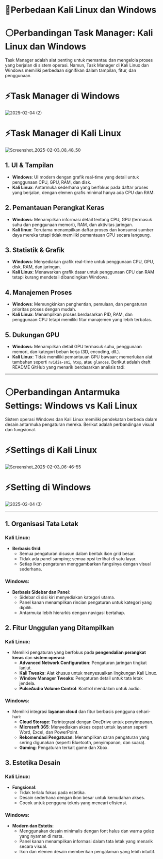 # 📌Perbedaan Kali Linux dan Windows

# ⚪Perbandingan Task Manager: Kali Linux dan Windows
  Task Manager adalah alat penting untuk memantau dan mengelola proses yang berjalan di sistem operasi. Namun, Task Manager di Kali Linux dan Windows memiliki perbedaan signifikan dalam tampilan, fitur, dan penggunaan.
# ⚡Task Manager di Windows
   ![2025-02-04 (2)](https://github.com/user-attachments/assets/60234b2b-4d59-4b6b-8b44-db66e7d5ebe8)
# ⚡Task Manager di Kali Linux
   ![Screenshot_2025-02-03_08_48_50](https://github.com/user-attachments/assets/57e17e9b-4950-49cd-8f21-71c7213e576f)
## 1. UI & Tampilan
- **Windows**: UI modern dengan grafik real-time yang detail untuk penggunaan CPU, GPU, RAM, dan disk.
- **Kali Linux**: Antarmuka sederhana yang berfokus pada daftar proses yang berjalan, dengan elemen grafis minimal hanya ada CPU dan RAM.

## 2. Pemantauan Perangkat Keras
- **Windows**: Menampilkan informasi detail tentang CPU, GPU (termasuk suhu dan penggunaan memori), RAM, dan aktivitas jaringan.
- **Kali linux**: Terutama menampilkan daftar proses dan konsumsi sumber daya mereka tetapi tidak memiliki pemantauan GPU secara langsung.

## 3. Statistik & Grafik
- **Windows**: Menyediakan grafik real-time untuk penggunaan CPU, GPU, disk, RAM, dan jaringan.
- **Kali Linux**: Menawarkan grafik dasar untuk penggunaan CPU dan RAM tetapi kurang mendetail dibandingkan Windows.

## 4. Manajemen Proses
- **Windows**: Memungkinkan penghentian, pemulaan, dan pengaturan prioritas proses dengan mudah.
- **Kali Linux**: Menampilkan proses berdasarkan PID, RAM, dan penggunaan CPU tetapi memiliki fitur manajemen yang lebih terbatas.

## 5. Dukungan GPU
- **Windows**: Menampilkan detail GPU termasuk suhu, penggunaan memori, dan kategori beban kerja (3D, encoding, dll.).
- **Kali Linux**: Tidak memiliki pemantauan GPU bawaan; memerlukan alat tambahan seperti `nvidia-smi`, `htop`, atau `glances`.
Berikut adalah draft README GitHub yang menarik berdasarkan analisis tadi:

---

# ⚪Perbandingan Antarmuka Settings: **Windows** vs **Kali Linux**

Sistem operasi Windows dan Kali Linux memiliki pendekatan berbeda dalam desain antarmuka pengaturan mereka. Berikut adalah perbandingan visual dan fungsional.

# ⚡Settings di Kali Linux
![Screenshot_2025-02-03_06-46-55](https://github.com/user-attachments/assets/f9ddc450-9e2a-4c1b-8d93-a162c4d8b030)

# ⚡Setting di Windows
![2025-02-04 (3)](https://github.com/user-attachments/assets/1dfd56b7-399d-4eae-ad5b-401855d49ea5)

---

## **1. Organisasi Tata Letak**

### **Kali Linux**:
- **Berbasis Grid**:
  - Semua pengaturan disusun dalam bentuk ikon grid besar.
  - Tidak ada panel samping; semua opsi terlihat di satu layar.
  - Setiap ikon pengaturan menggambarkan fungsinya dengan visual sederhana.

### **Windows**:
- **Berbasis Sidebar dan Panel**:
  - Sidebar di sisi kiri menyediakan kategori utama.
  - Panel kanan menampilkan rincian pengaturan untuk kategori yang dipilih.
  - Antarmuka lebih hierarkis dengan navigasi bertahap.


## **2. Fitur Unggulan yang Ditampilkan**

### **Kali Linux**:
- Memiliki pengaturan yang berfokus pada **pengendalian perangkat keras** dan **sistem operasi**:
  - **Advanced Network Configuration**: Pengaturan jaringan tingkat lanjut.
  - **Kali Tweaks**: Alat khusus untuk menyesuaikan lingkungan Kali Linux.
  - **Window Manager Tweaks**: Pengaturan detail untuk tata letak jendela.
  - **PulseAudio Volume Control**: Kontrol mendalam untuk audio.

### **Windows**:
- Memiliki integrasi **layanan cloud** dan fitur berbasis pengguna sehari-hari:
  - **Cloud Storage**: Terintegrasi dengan OneDrive untuk penyimpanan.
  - **Microsoft 365**: Menyediakan akses cepat untuk layanan seperti Word, Excel, dan PowerPoint.
  - **Rekomendasi Pengaturan**: Menampilkan saran pengaturan yang sering digunakan (seperti Bluetooth, penyimpanan, dan suara).
  - **Gaming**: Pengaturan terkait game dan Xbox.


## **3. Estetika Desain**

### **Kali Linux**:
- **Fungsional**:
  - Tidak terlalu fokus pada estetika.
  - Desain sederhana dengan ikon besar untuk kemudahan akses.
  - Cocok untuk pengguna teknis yang mencari efisiensi.

### **Windows**:
- **Modern dan Estetis**:
  - Menggunakan desain minimalis dengan font halus dan warna gelap yang nyaman di mata.
  - Panel kanan menampilkan informasi dalam tata letak yang menarik secara visual.
  - Ikon dan elemen desain memberikan pengalaman yang lebih intuitif.







  

